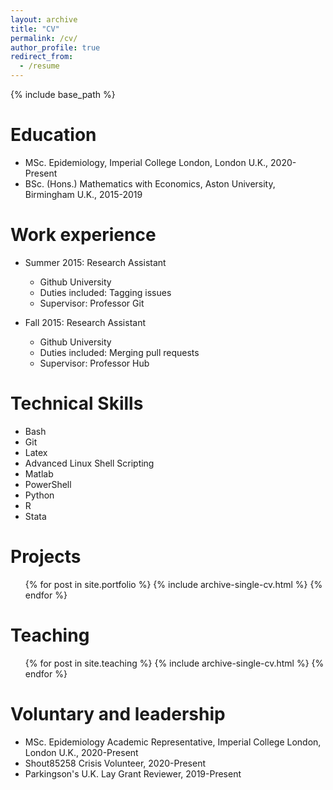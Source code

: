 ```yaml
---
layout: archive
title: "CV"
permalink: /cv/
author_profile: true
redirect_from:
  - /resume
---
```


{% include base_path %}

Education
======
* MSc. Epidemiology, Imperial College London, London U.K., 2020-Present
* BSc. (Hons.) Mathematics with Economics, Aston University, Birmingham U.K., 2015-2019

Work experience
======
* Summer 2015: Research Assistant
  * Github University
  * Duties included: Tagging issues
  * Supervisor: Professor Git

* Fall 2015: Research Assistant
  * Github University
  * Duties included: Merging pull requests
  * Supervisor: Professor Hub
  
Technical Skills
======
* Bash
* Git
* Latex
* Advanced Linux Shell Scripting
* Matlab
* PowerShell
* Python
* R
* Stata

Projects
======
  <ul>{% for post in site.portfolio %}
    {% include archive-single-cv.html %}
  {% endfor %}</ul>
  
Teaching
======
  <ul>{% for post in site.teaching %}
    {% include archive-single-cv.html %}
  {% endfor %}</ul>
  
Voluntary and leadership
======
* MSc. Epidemiology Academic Representative, Imperial College London, London U.K., 2020-Present
* Shout85258 Crisis Volunteer, 2020-Present
* Parkingson's U.K. Lay Grant Reviewer, 2019-Present
